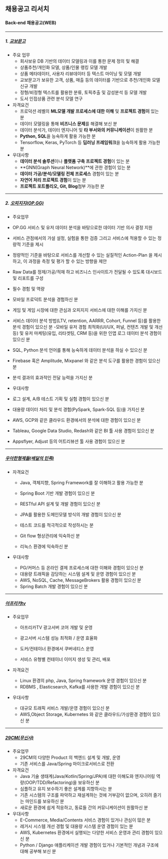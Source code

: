 ## 채용공고 리서치

#### Back-end 채용공고(WEB)

---

##### 1. [교보문고](https://www.wanted.co.kr/wd/84866)

 - 주요 업무
   - 회사보유 DB 기반의 데이터 모델링과 이를 통한 문제 정의 및 해결
   -  상품추천/개인화 모델, 상품/인물 랭킹 모델 개발
   - 상품 메타데이터, 사용자 리뷰데이터 등 텍스트 마이닝 및 모델 개발
   -  교보문고가 보유한 고객, 상품, 매출 등의 데이터를 기반으로 추천/개인화 모델 신규 개발
   -  정형/비정형 텍스트를 활용한 분류, 토픽추출 및 감성분석 등 모델 개발
   -  도서 인접상품 관련 분석 모델 연구
 - 자격요건
   -  프로덕션 레벨의 **ML모델 개발 프로세스에 대한 이해** 및 **프로젝트 경험이** 있는 분
   -  데이터 모델링을 통해 **비즈니스 문제**를 해결해 보신 분
   -  데이터 분석가, 데이터 엔지니어 및 **타 부서와의 커뮤니케이션**이 원활한 분
   -  **Python, SQL**을 능숙하게 활용 가능한 분
   -  Tensorflow, Keras, PyTorch 등 **딥러닝 프레임워크**을 능숙하게 활용 가능한 분
 - 우대사항
   - **데이터 분석 솔루션**이나 **플랫폼 구축 프로젝트 경험**이 있는 분
   - **GNN(Graph Neural Network)**에 관한 경험이 있는 분
   - **데이터 가공/분석/모델링 전체 프로세스** 경험이 있는 분
   - **자연어 처리 프로젝트 경험**이 있는 분
   - **프로젝트 포트폴리오, Git, Blog**첨부 가능한 분

---

##### 2. [오피지지(OP.GG)](https://www.wanted.co.kr/wd/96697)

 -	주요업무
   - OP.GG 서비스 및 유저 데이터 분석을 바탕으로한 데이터 기반 의사 결정 지원
   - 서비스 관점에서의 가설 설정, 실험을 통한 검증 그리고 서비스에 적용할 수 있는 정량적 기준을 제시
   - 정량적인 기준을 바탕으로 서비스를 개선할 수 있는 실질적인 Action-Plan 을 제시하고, 이 과정을 측정 및 평가 할 수 있는 방향을 제안
   - Raw Data를 정제/가공/적재 하고 비즈니스 인사이트가 전달될 수 있도록 대시보드 및 리포트를 구성
 -	필수 경험 및 역량
   - 모바일 프로덕트 분석을 경험하신 분
   - 게임 및 게임 시장에 대한 관심과 오피지지 서비스에 대한 이해를 가지신 분
   - 서비스 데이터 분석 방법(LTV, retention, AARRR, Cohort, Funnel 등)를 활용한 분석 경험이 있으신 분
   -모바일 유저 경험 최적화(UI/UX, 퍼널, 컨텐츠 개발 및 개선 등) 및 유저 마케팅(유입, 리타겟팅, CRM 등)을 위한 인앱 로그 데이터 분석 경험이 있으신 분
   - SQL, Python 분석 언어를 통해 능숙하게 데이터 분석을 하실 수 있으신 분
   - Firebase 혹은 Amplitude, Mixpanel 와 같은 분석 도구를 활용한 경험이 있으신 분
   - 분석 결과의 효과적인 전달 능력을 가지신 분

 -	우대사항
   - 로그 설계, A/B 테스트 기획 및 실험 경험이 있으신 분
   - 대용량 데이터 처리 및 분석 경험(PySpark, Spark-SQL 등)을 가지신 분
   - AWS, GCP와 같은 클라우드 환경에서의 분석에 대한 경험이 있으신 분
   - Tableau, Google Data Studio, Redash와 같은 BI 툴 사용 경험이 있으신 분
   - Appsflyer, Adjust 등의 어트리뷰션 툴 사용 경험이 있으신 분

---

##### [우아한형제들(배달의 민족)](https://www.wanted.co.kr/wd/118155)

 - 자격요건

    - Java, 객체지향, Spring Framework를 잘 이해하고 활용 가능한 분

   - Spring Boot 기반 개발 경험이 있으신 분

   - RESTful API 설계 및 개발 경험이 있으신 분

   - JPA를 활용한 도메인모델 방식의 개발 경험이 있으신 분

   -  테스트 코드를 적극적으로 작성하시는 분

   -   Git flow 형상관리에 익숙하신 분

   -   리눅스 환경에 익숙하신 분

 - 우대사항

   - PG/커머스 등 온라인 결제 프로세스에 대한 이해와 경험이 있으신 분
   - 대용량 트래픽을 감당하는 시스템 설계 및 운영 경험이 있으신 분
   -  AWS, NoSQL, Cache, MessageBrokers 활용 경험이 있으신 분
   -  Spring Batch 개발 경험이 있으신 분

---

##### [아프리카tv](https://www.wanted.co.kr/wd/52488)

- 주요업무

  - 아프리카TV 광고서버 코어 개발 및 운영

  - 광고서버 시스템 성능 최적화 / 운영 효율화 

  - 도커/컨테이너 환경에서 쿠버네티스 운영

  - 서비스 유형별 컨테이너 이미지 생성 및 관리, 배포

- 자격요건

  - Linux 환경의 php, Java, Spring framework 운영 경험이 있으신 분
  -  RDBMS , Elasticsearch, Kafka를 사용한 개발 경험이 있으신 분

- 우대사항

  - 대규모 트래픽 서비스 개발/운영 경험이 있으신 분 
  - AWS,Object Storage, Kubernetes 와 같은 클라우드/가상환경 경험이 있으신 분

---

##### [29CM(무신사)](https://www.wanted.co.kr/wd/38516)

- 주요업무
  - 29CM의 다양한 Product 의 백엔드 설계 및 개발, 운영
  - 기존 서비스를 Java/Spring 마이크로서비스로 전환
- 자격요건
  -  Java 기술 생태계(Java/Kotlin/Spring/JPA)에 대한 이해도와 엔지니어링 역량(OOP/TDD/Refactoring)을 보유하신 분
  -  심플하고 유지 보수하기 좋은 설계를 지향하시는 분
  -  기존 시스템의 구조를 파악하고 재설계하는 것에 거부감이 없으며, 오히려 즐기는 마인드를 보유하신 분
  -  새로운 환경에 쉽게 적응하고, 동료들 간의 커뮤니케이션이 원활하신 분
- 우대사항 
  -  E-Commerce, Media/Contents 서비스 경험이 있거나 관심이 많은 분
  -  레거시 시스템 개선 경험 및 대용량 시스템 운영 경험이 있는 분
  -  AWS, Kubernetes 환경에서 실행되는 다양한 서비스 운영과 관리 경험이 있으신 분
  -  Python / Django 애플리케이션 개발 경험이 있거나 기본적인 개념과 구조에 대해 공부해 보신 분